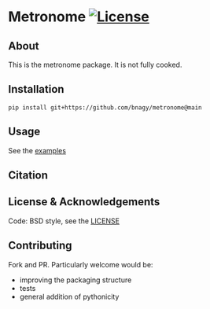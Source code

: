 # Metronome [![License](https://img.shields.io/badge/License-BSD%203--Clause-blue.svg)](https://opensource.org/licenses/BSD-3-Clause)


## About

This is the metronome package. It is not fully cooked.

## Installation

`pip install git+https://github.com/bnagy/metronome@main`

## Usage

See the [examples](examples.ipynb)

## Citation


## License & Acknowledgements

Code: BSD style, see the [LICENSE](LICENSE.txt)

## Contributing

Fork and PR. Particularly welcome would be:
- improving the packaging structure
- tests
- general addition of pythonicity
